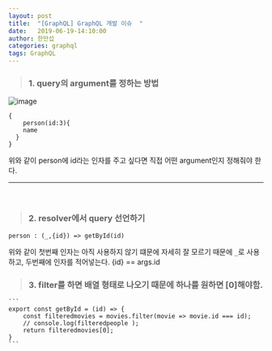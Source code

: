 ```yaml
---
layout: post
title:  "[GraphQL] GraphQL 개발 이슈  "
date:   2019-06-19-14:10:00
author: 한만섭
categories: graphql
tags: GraphQL
---
```


> ### 1. query의 argument를 정하는 방법
![image](https://user-images.githubusercontent.com/46010705/59738578-b625e100-929c-11e9-88f4-e2ee76a3ddac.png)
```
{
	person(id:3){
    name
  }
}
```
위와 같이 person에 id라는 인자를 주고 싶다면 직접 어떤 argument인지 정해줘야 한다. 
　  

***

　  

> ### 2. resolver에서 query 선언하기 
	
  ```
  person : (_,{id}) => getById(id)
  ```
  위와 같이 첫번째 인자는 아직 사용하지 않기 떄문에 자세히 잘 모르기 때문에 `_`로 사용하고, 두번째에 인자를 적어넣는다. {id} == args.id


> ### 3. filter를 하면 배열 형태로 나오기 때문에 하나를 원하면 [0]해야함.
	
	```
	export const getById = (id) => {
	    const filteredmovies = movies.filter(movie => movie.id === id);
	    // console.log(filteredpeople );
	    return filteredmovies[0]; 
	}
	```
